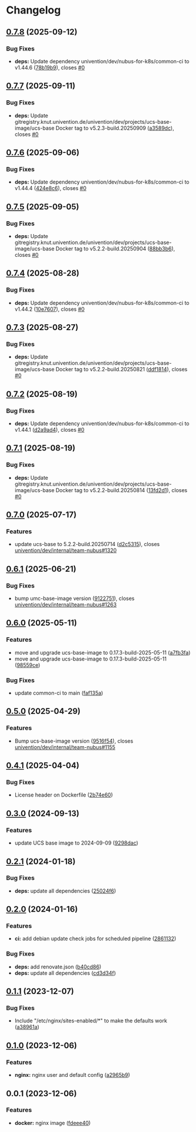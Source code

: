# Changelog

## [0.7.8](https://git.knut.univention.de/univention/dev/nubus-for-k8s/nginx/compare/v0.7.7...v0.7.8) (2025-09-12)


### Bug Fixes

* **deps:** Update dependency univention/dev/nubus-for-k8s/common-ci to v1.44.6 ([78b19b9](https://git.knut.univention.de/univention/dev/nubus-for-k8s/nginx/commit/78b19b990a083e1742fa07c046d08b442ce143f0)), closes [#0](https://git.knut.univention.de/univention/dev/nubus-for-k8s/nginx/issues/0)

## [0.7.7](https://git.knut.univention.de/univention/dev/nubus-for-k8s/nginx/compare/v0.7.6...v0.7.7) (2025-09-11)


### Bug Fixes

* **deps:** Update gitregistry.knut.univention.de/univention/dev/projects/ucs-base-image/ucs-base Docker tag to v5.2.3-build.20250909 ([a3589dc](https://git.knut.univention.de/univention/dev/nubus-for-k8s/nginx/commit/a3589dcdf34fa484ceec5db96f722d6927eb13e8)), closes [#0](https://git.knut.univention.de/univention/dev/nubus-for-k8s/nginx/issues/0)

## [0.7.6](https://git.knut.univention.de/univention/dev/nubus-for-k8s/nginx/compare/v0.7.5...v0.7.6) (2025-09-06)


### Bug Fixes

* **deps:** Update dependency univention/dev/nubus-for-k8s/common-ci to v1.44.4 ([424e8c6](https://git.knut.univention.de/univention/dev/nubus-for-k8s/nginx/commit/424e8c6e9c810a3e762cfcb4ae5a989f6988ec2f)), closes [#0](https://git.knut.univention.de/univention/dev/nubus-for-k8s/nginx/issues/0)

## [0.7.5](https://git.knut.univention.de/univention/dev/nubus-for-k8s/nginx/compare/v0.7.4...v0.7.5) (2025-09-05)


### Bug Fixes

* **deps:** Update gitregistry.knut.univention.de/univention/dev/projects/ucs-base-image/ucs-base Docker tag to v5.2.2-build.20250904 ([88bb3b6](https://git.knut.univention.de/univention/dev/nubus-for-k8s/nginx/commit/88bb3b63bfafd0883a5dfbd0a44f838dca77f3e3)), closes [#0](https://git.knut.univention.de/univention/dev/nubus-for-k8s/nginx/issues/0)

## [0.7.4](https://git.knut.univention.de/univention/dev/nubus-for-k8s/nginx/compare/v0.7.3...v0.7.4) (2025-08-28)


### Bug Fixes

* **deps:** Update dependency univention/dev/nubus-for-k8s/common-ci to v1.44.2 ([10e7607](https://git.knut.univention.de/univention/dev/nubus-for-k8s/nginx/commit/10e76075b4270f1702deb2bbf379400c8f17b557)), closes [#0](https://git.knut.univention.de/univention/dev/nubus-for-k8s/nginx/issues/0)

## [0.7.3](https://git.knut.univention.de/univention/dev/nubus-for-k8s/nginx/compare/v0.7.2...v0.7.3) (2025-08-27)


### Bug Fixes

* **deps:** Update gitregistry.knut.univention.de/univention/dev/projects/ucs-base-image/ucs-base Docker tag to v5.2.2-build.20250821 ([ddf1814](https://git.knut.univention.de/univention/dev/nubus-for-k8s/nginx/commit/ddf18140e9229aa27a88af705de4296dca9d1c6c)), closes [#0](https://git.knut.univention.de/univention/dev/nubus-for-k8s/nginx/issues/0)

## [0.7.2](https://git.knut.univention.de/univention/dev/nubus-for-k8s/nginx/compare/v0.7.1...v0.7.2) (2025-08-19)


### Bug Fixes

* **deps:** Update dependency univention/dev/nubus-for-k8s/common-ci to v1.44.1 ([d2a9ad4](https://git.knut.univention.de/univention/dev/nubus-for-k8s/nginx/commit/d2a9ad4758e801ac342ca898d6b2d1fba31085bf)), closes [#0](https://git.knut.univention.de/univention/dev/nubus-for-k8s/nginx/issues/0)

## [0.7.1](https://git.knut.univention.de/univention/dev/nubus-for-k8s/nginx/compare/v0.7.0...v0.7.1) (2025-08-19)


### Bug Fixes

* **deps:** Update gitregistry.knut.univention.de/univention/dev/projects/ucs-base-image/ucs-base Docker tag to v5.2.2-build.20250814 ([13fd2d1](https://git.knut.univention.de/univention/dev/nubus-for-k8s/nginx/commit/13fd2d1a7ae915ea8705737b9b1be5fd0806b7ca)), closes [#0](https://git.knut.univention.de/univention/dev/nubus-for-k8s/nginx/issues/0)

## [0.7.0](https://git.knut.univention.de/univention/dev/nubus-for-k8s/nginx/compare/v0.6.1...v0.7.0) (2025-07-17)


### Features

* update ucs-base to 5.2.2-build.20250714 ([d2c5315](https://git.knut.univention.de/univention/dev/nubus-for-k8s/nginx/commit/d2c5315864a005c67f0cf4830711cbf3b0660b55)), closes [univention/dev/internal/team-nubus#1320](https://git.knut.univention.de/univention/dev/internal/team-nubus/issues/1320)

## [0.6.1](https://git.knut.univention.de/univention/dev/nubus-for-k8s/nginx/compare/v0.6.0...v0.6.1) (2025-06-21)


### Bug Fixes

* bump umc-base-image version ([9122751](https://git.knut.univention.de/univention/dev/nubus-for-k8s/nginx/commit/9122751b3d1ec7ebd190950cf4f1e20d7de0167c)), closes [univention/dev/internal/team-nubus#1263](https://git.knut.univention.de/univention/dev/internal/team-nubus/issues/1263)

## [0.6.0](https://git.knut.univention.de/univention/dev/nubus-for-k8s/nginx/compare/v0.5.0...v0.6.0) (2025-05-11)


### Features

* move and upgrade ucs-base-image to 0.17.3-build-2025-05-11 ([a7fb3fa](https://git.knut.univention.de/univention/dev/nubus-for-k8s/nginx/commit/a7fb3fac62f3e2f7943fc289b44b3904869d8820))
* move and upgrade ucs-base-image to 0.17.3-build-2025-05-11 ([98559ce](https://git.knut.univention.de/univention/dev/nubus-for-k8s/nginx/commit/98559ce2ea48150815b04e7477ccea6c28ed8cdc))


### Bug Fixes

* update common-ci to main ([faf135a](https://git.knut.univention.de/univention/dev/nubus-for-k8s/nginx/commit/faf135aed937f9f0270b433d07931288f22f40ed))

## [0.5.0](https://git.knut.univention.de/univention/dev/nubus-for-k8s/nginx/compare/v0.4.1...v0.5.0) (2025-04-29)


### Features

* Bump ucs-base-image version ([9516f54](https://git.knut.univention.de/univention/dev/nubus-for-k8s/nginx/commit/9516f54f4f1ef12d47071ec3f8280de3724b428a)), closes [univention/dev/internal/team-nubus#1155](https://git.knut.univention.de/univention/dev/internal/team-nubus/issues/1155)

## [0.4.1](https://git.knut.univention.de/univention/dev/nubus-for-k8s/nginx/compare/v0.4.0...v0.4.1) (2025-04-04)


### Bug Fixes

* License header on Dockerfile ([2b74e60](https://git.knut.univention.de/univention/dev/nubus-for-k8s/nginx/commit/2b74e602563e431ee685ae6d5b81e89ac27ab53f))

## [0.3.0](https://git.knut.univention.de/univention/customers/dataport/upx/container-nginx/compare/v0.2.1...v0.3.0) (2024-09-13)


### Features

* update UCS base image to 2024-09-09 ([9298dac](https://git.knut.univention.de/univention/customers/dataport/upx/container-nginx/commit/9298dac8a91e786141864d90cac1c8a3b5ee4603))

## [0.2.1](https://git.knut.univention.de/univention/customers/dataport/upx/container-nginx/compare/v0.2.0...v0.2.1) (2024-01-18)


### Bug Fixes

* **deps:** update all dependencies ([25024f6](https://git.knut.univention.de/univention/customers/dataport/upx/container-nginx/commit/25024f695c3e0a7d8e806fabfafcb3940be7a4a5))

## [0.2.0](https://git.knut.univention.de/univention/customers/dataport/upx/container-nginx/compare/v0.1.1...v0.2.0) (2024-01-16)


### Features

* **ci:** add debian update check jobs for scheduled pipeline ([2861132](https://git.knut.univention.de/univention/customers/dataport/upx/container-nginx/commit/2861132630f12cd9cc13542db3ebd0d8e0e9ef53))


### Bug Fixes

* **deps:** add renovate.json ([b40cd86](https://git.knut.univention.de/univention/customers/dataport/upx/container-nginx/commit/b40cd865364432e534d612cbb2fb368e2527c2ed))
* **deps:** update all dependencies ([cd3d34f](https://git.knut.univention.de/univention/customers/dataport/upx/container-nginx/commit/cd3d34fbe9a57ef55cc3534be5fad4d01e6fa79f))

## [0.1.1](https://git.knut.univention.de/univention/customers/dataport/upx/container-nginx/compare/v0.1.0...v0.1.1) (2023-12-07)


### Bug Fixes

* Include "/etc/nginx/sites-enabled/*" to make the defaults work ([a38961a](https://git.knut.univention.de/univention/customers/dataport/upx/container-nginx/commit/a38961a4951b536c7c0976b863cb3bc40081888e))

## [0.1.0](https://git.knut.univention.de/univention/customers/dataport/upx/container-nginx/compare/v0.0.1...v0.1.0) (2023-12-06)


### Features

* **nginx:** nginx user and default config ([a2965b9](https://git.knut.univention.de/univention/customers/dataport/upx/container-nginx/commit/a2965b9f477443383b019e45b7163ceeb243ced3))

## 0.0.1 (2023-12-06)


### Features

* **docker:** nginx image ([fdeee40](https://git.knut.univention.de/univention/customers/dataport/upx/container-nginx/commit/fdeee4058358ee3cd8e66df7836e3d509ac9cb87))
